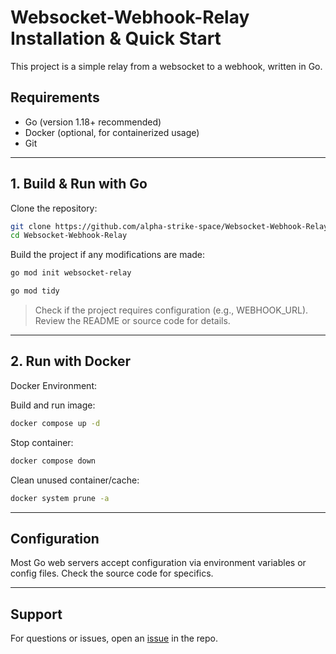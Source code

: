 # Websocket-Webhook-Relay Installation & Quick Start

This project is a simple relay from a websocket to a webhook, written in Go.

## Requirements

- Go (version 1.18+ recommended)
- Docker (optional, for containerized usage)
- Git

---

## 1. Build & Run with Go

Clone the repository:

```bash
git clone https://github.com/alpha-strike-space/Websocket-Webhook-Relay.git
cd Websocket-Webhook-Relay
```

Build the project if any modifications are made:

```bash
go mod init websocket-relay
```

```bash
go mod tidy
```

> Check if the project requires configuration (e.g., WEBHOOK_URL). Review the README or source code for details.

---

## 2. Run with Docker

Docker Environment:

Build and run image:

```bash
docker compose up -d
```

Stop container:

```bash
docker compose down
```

Clean unused container/cache:

```bash
docker system prune -a
```

---

## Configuration

Most Go web servers accept configuration via environment variables or config files. Check the source code for specifics.

---

## Support

For questions or issues, open an [issue](https://github.com/alpha-strike-space/Websocket-Webhook-Relay/issues) in the repo.
